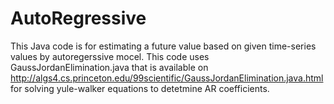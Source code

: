 # AutoRegressive

This Java code is for estimating a future value based on given time-series values by autoregerssive mocel. This code uses GaussJordanElimination.java that is available on http://algs4.cs.princeton.edu/99scientific/GaussJordanElimination.java.html for solving yule-walker equations to detetmine AR coefficients.
